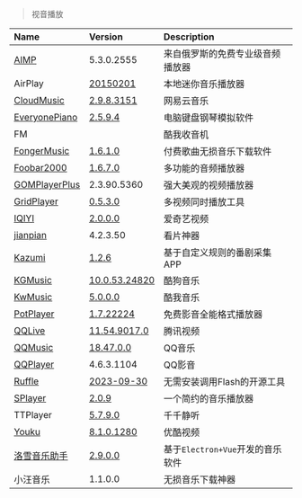 > 视音播放

| Name            | Version                  | Description                      |
| :-------------- | :----------------------- | :------------------------------- |
| [AIMP]          | 5.3.0.2555               | 来自俄罗斯的免费专业级音频播放器 |
| AirPlay         | [20150201][AP-Down]      | 本地迷你音乐播放器               |
| [CloudMusic]    | [2.9.8.3151][CM-Down]    | 网易云音乐                       |
| [EveryonePiano] | [2.5.9.4][EP-Down]       | 电脑键盘钢琴模拟软件             |
| FM              |                          | 酷我收音机                       |
| [FongerMusic]   | [1.6.1.0][FG-Down]       | 付费歌曲无损音乐下载软件         |
| [Foobar2000]    | [1.6.7.0][FB-Down]       | 多功能的音频播放器               |
| [GOMPlayerPlus] | 2.3.90.5360              | 强大美观的视频播放器             |
| [GridPlayer]    | [0.5.3.0][GP-Down]       | 多视频同时播放工具               |
| [IQIYI]         | [2.0.0.0][IQY-Down]      | 爱奇艺视频                       |
| [jianpian]      | 4.2.3.50                 | 看片神器                         |
| [Kazumi]        | [1.2.6][K-Down]          | 基于自定义规则的番剧采集APP      |
| [KGMusic]       | [10.0.53.24820][KG-Down] | 酷狗音乐                         |
| [KwMusic]       | [5.0.0.0][KW-Down]       | 酷我音乐                         |
| [PotPlayer]     | [1.7.22224][PP-Down]     | 免费影音全能格式播放器           |
| [QQLive]        | [11.54.9017.0][QL-Down]  | 腾讯视频                         |
| [QQMusic]       | [18.47.0.0][QM-Down]     | QQ音乐                           |
| [QQPlayer]      | 4.6.3.1104               | QQ影音                           |
| [Ruffle]        | [2023-09-30][R-Down]     | 无需安装调用Flash的开源工具      |
| [SPlayer]       | [2.0.9][SP-Down]         | 一个简约的音乐播放器             |
| TTPlayer        | [5.7.9.0][TP-Down]       | 千千静听                         |
| [Youku]         | [8.1.0.1280][YK-Down]    | 优酷视频                         |
| [洛雪音乐助手]  | [2.9.0.0][LX-Down]       | 基于`Electron+Vue`开发的音乐软件 |
| 小汪音乐        | 1.1.0.0                  | 无损音乐下载神器                 |

[AIMP]: https://www.aimp.ru/ '跳转主页'
[AP-Down]: https://www.lanzouj.com/i7cgneh '跳转下载页'
[CloudMusic]: https://music.163.com/ '跳转主页'
[CM-Down]: https://music.163.com/#/download '跳转下载页'
[EveryonePiano]: https://www.everyonepiano.cn/ '跳转主页'
[EP-Down]: https://www.everyonepiano.cn/Soft-1.html '跳转主页'
[FongerMusic]: http://fonger.top/ '跳转主页'
[FG-Down]: https://wwo.lanzoue.com/b0fog928f '跳转下载页，密码：ha19'
[Foobar2000]: https://www.foobar2000.org/ '跳转主页'
[FB-Down]: https://www.foobar2000.org/download '跳转下载页'
[GOMPlayerPlus]: https://www.gomlab.com/gomplayerplus-media-player/ '跳转主页'
[GridPlayer]: https://github.com/vzhd1701/gridplayer '跳转主页'
[GP-Down]: https://github.com/vzhd1701/gridplayer/releases '跳转下载页'
[IQIYI]: https://www.iqiyi.com/ '跳转主页'
[IQY-Down]: https://www.iqiyi.com/appstore.html '跳转下载页'
[jianpian]: https://www.jianpianpc.com/ '跳转主页'
[Kazumi]: https://github.com/Predidit/Kazumi '跳转主页'
[K-Down]: https://github.com/Predidit/Kazumi/releases '跳转下载页'
[KGMusic]: https://www.kugou.com/ '跳转主页'
[KG-Down]: https://download.kugou.com/ '跳转下载页'
[KwMusic]: https://kuwo.cn/ '跳转主页'
[KW-Down]: https://kuwo.cn/down '跳转下载页'
[PotPlayer]: http://www.potplayercn.com/ '跳转主页'
[PP-Down]: http://www.potplayercn.com/download '跳转下载页'
[QQLive]: https://v.qq.com/ '跳转主页'
[QL-Down]: https://v.qq.com/download.html '跳转下载页'
[QQMusic]: https://y.qq.com/ '跳转主页'
[QM-Down]: https://y.qq.com/download/index.html '跳转下载页'
[QQPlayer]: https://player.qq.com/ '跳转主页'
[Ruffle]: https://ruffle.rs/ '跳转主页'
[R-Down]: https://github.com/ruffle-rs/ruffle/releases/ '跳转下载页'
[SPlayer]: https://github.com/imsyy/SPlayer '跳转主页'
[SP-Down]: https://github.com/imsyy/SPlayer/releases '跳转下载页'
[TP-Down]: https://pan.quark.cn/s/ef71720b2f23 '跳转下载页'
[YK-Down]: https://www.youku.com/ '跳转主页'
[Youku]: https://youku.com/product/index '跳转下载页'
[洛雪音乐助手]: https://github.com/lyswhut/lx-music-desktop '跳转主页'
[LX-Down]: https://lxmusic.toside.cn/download '跳转下载页'
